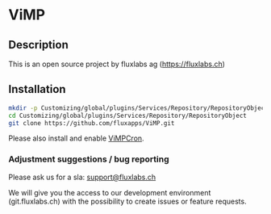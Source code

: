 ViMP
============
## Description
This is an open source project by fluxlabs ag (https://fluxlabs.ch)

## Installation
```bash
mkdir -p Customizing/global/plugins/Services/Repository/RepositoryObject
cd Customizing/global/plugins/Services/Repository/RepositoryObject
git clone https://github.com/fluxapps/ViMP.git
```

Please also install and enable [ViMPCron](https://github.com/fluxapps/ViMPCron).

### Adjustment suggestions / bug reporting
Please ask us for a sla: support@fluxlabs.ch

We will give you the access to our development environment (git.fluxlabs.ch) with the possibility to create issues or feature requests.
